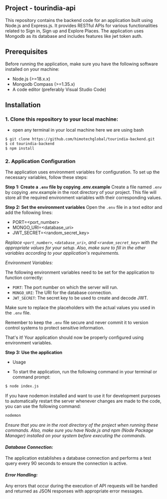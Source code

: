 ## Project - tourindia-api

This repository contains the backend code for an application built using Node.js and Express.js. It provides RESTful APIs for various functionalities related to Sign in, Sign up and Explore Places. The application uses Mongodb as its database and includes features like jwt token auth.

## Prerequisites

Before running the application, make sure you have the following software installed on your machine:

- Node.js (>=18.x.x)
- Mongodb Compass (>=1.35.x)
- A code editor (preferably Visual Studio Code)

## Installation


### 1. Clone this repository to your local machine:

- open any terminal in your local machine here we are using bash

```bash
$ git clone https://github.com/himotechglobal/tourindia-backend.git
$ cd tourindia-backend
$ npm install
```


### 2. Application Configuration

  The application uses environment variables for configuration. To set up the necessary variables, follow these steps:

**Step 1: Create a `.env` file by copying .env.example**
Create a file named `.env` by copying .env.example in the root directory of your project. This file will store all the required environment variables with their corresponding values.

**Step 2: Set the environment variables**
Open the `.env` file in a text editor and add the following lines:

- PORT=<port_number>
- MONGO_URI=<database_uri>
- JWT_SECRET=<random_secret_key>



*Replace `<port_number>`, `<database_uri>`, and `<random_secret_key>`   with the appropriate values for your setup. Also, make sure to fill in the other variables according to your application's requirements.*


*Environment Variables:*

The following environment variables need to be set for the application to function correctly:

- `PORT`: The port number on which the server will run.
- `MONGO_URI`: The URI for the database connection.
- `JWT_SECRET`: The secret key to be used to create and decode JWT. 

Make sure to replace the placeholders with the actual values you used in the `.env` file.

Remember to keep the `.env` file secure and never commit it to version control systems to protect sensitive information.

That's it! Your application should now be properly configured using environment variables.

**Step 3: Use the application**
- Usage

- To start the application, run the following command in your terminal or command prompt:

```bash
$ node index.js
```

If you have nodemon installed and want to use it for development purposes to automatically restart the server whenever changes are made to the code, you can use the following command:

```bash
nodemon
```

*Ensure that you are in the root directory of the project when running these commands. Also, make sure you have Node.js and npm (Node Package Manager) installed on your system before executing the commands.*
 
#### *Database Connection:*
  The application establishes a database connection and performs a test query every 90 seconds to ensure the connection is active.

#### *Error Handling:*
  Any errors that occur during the execution of API requests will be handled and returned as JSON responses with appropriate error messages.
